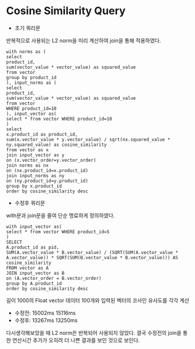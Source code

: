 # Cosine Similarity Query


- 초기 쿼리문

반복적으로 사용되는 L2 norm을 미리 계산하여 join을 통해 적용하였다.

```
with norms as (
select
product_id,
sum(vector_value * vector_value) as squared_value
from vector
group by product_id
), input_norms as (
select
product_id,
sum(vector_value * vector_value) as squared_value
from vector
WHERE product_id=10
), input_vector as(
select * from vector WHERE product_id=10
)
select
x.product_id as product_id,
sum(x.vector_value * y.vector_value) / sqrt(nx.squared_value * ny.squared_value) as cosine_similarity
from vector as x
join input_vector as y
on (x.vector_order=y.vector_order)
join norms as nx
on (nx.product_id=x.product_id)
join input_norms as ny
on (ny.product_id=y.product_id)
group by x.product_id
order by cosine_similarity desc
```

- 수정후 쿼리문

with문과 join문을 줄여 단순 명료하게 정의하였다.
```
with input_vector as(
select * from vector WHERE product_id=5
)
SELECT
A.product_id as pid,
SUM(A.vector_value * B.vector_value) / (SQRT(SUM(A.vector_value * A.vector_value)) * SQRT(SUM(B.vector_value * B.vector_value))) AS cosine_similarity
FROM vector as A
JOIN input_vector as B
on (A.vector_order = B.vector_order)
group by A.product_id
order by cosine_similarity desc
```

길이 1000의 Float vector 데이터 100개와 입력된 벡터의 코사인 유사도를 각각 계산
- 수정전: 15002ms 15116ms
- 수정후: 13267ms 13250ms

다시생각해보았을 때 L2 norm은 반복되어 사용되지 않았다. 결국 수정전의 join을 통한 연산시간 추가가 오히려 더 나쁜 결과를 보인 것으로 보인다.


